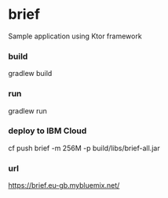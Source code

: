 # brief
Sample application using Ktor framework

### build
gradlew build

### run
gradlew run

### deploy to IBM Cloud
cf push brief -m 256M -p build/libs/brief-all.jar

### url
https://brief.eu-gb.mybluemix.net/
